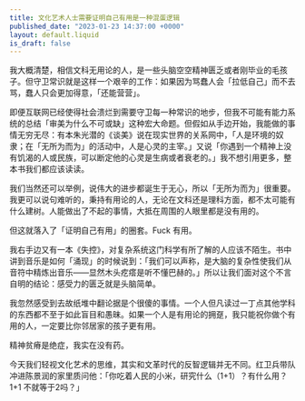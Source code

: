 ```yaml
---
title: 文化艺术人士需要证明自己有用是一种混蛋逻辑
published_date: "2023-01-23 14:37:00 +0000"
layout: default.liquid
is_draft: false
---
```

我大概清楚，相信文科无用论的人，是一些头脑空空精神匮乏或者刚毕业的毛孩子。但守卫常识就是这样一个艰辛的工作：如果因为骂蠢人会「拉低自己」而不去骂，蠢人只会更加得意，「还能营营」。

即便互联网已经使得社会溃烂到需要守卫每一种常识的地步，但我不可能有能力系统的总结「审美为什么不可或缺」这种宏大命题。但假如从手边开始，我能做的事情无穷无尽：有本朱光潜的《谈美》说在现实世界的关系网中，「人是环境的奴隶；在「无所为而为」的活动中，人是心灵的主宰。」又说「你遇到一个精神上没有饥渴的人或民族，可以断定他的心灵是生病或者衰老的。」我不想引用更多，整本书我们都应该读读。

我们当然还可以举例，说伟大的进步都诞生于无心，所以「无所为而为」很重要。我更可以说句难听的，秉持有用论的人，无论在文科还是理科方面，都不太可能有什么建树。人能做出了不起的事情，大抵在周围的人眼里都是没有用的。

但这就落入了「证明自己有用」的圈套。Fuck 有用。

我右手边又有一本《失控》，对复杂系统这门科学有所了解的人应该不陌生。书中讲到音乐是如何「涌现」的时候说到：「我们可以声称，是大脑的复杂性使我们从音符中精炼出音乐——显然木头疙瘩是听不懂巴赫的。」所以让我们面对这个不言自明的结论：感受力的匮乏就是头脑简单。

我忽然感受到去故纸堆中翻论据是个很傻的事情。一个人但凡读过一丁点其他学科的东西都不至于如此盲目和愚昧。如果一个人是有用论的拥趸，我只能祝你做个有用的人，一定要比你邻居家的孩子更有用。

精神贫瘠是绝症，我实在没有药。

今天我们轻视文化艺术的思维，其实和文革时代的反智逻辑并无不同。红卫兵带队冲进陈景润的家里质问他：「你吃着人民的小米，研究什么（1+1）？有什么用？1+1 不就等于2吗？」